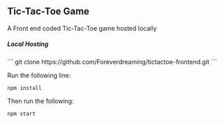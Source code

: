 <h2>Tic-Tac-Toe Game</h2>
A Front end coded Tic-Tac-Toe game hosted locally

<h5>Local Hosting</h5>
```
git clone https://github.com/Foreverdreaming/tictactoe-frontend.git
```

Run the following line:</br>
```
npm install
```

Then run the following:</br>
```
npm start
```
